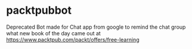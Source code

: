 # packtpubbot
Deprecated Bot made for Chat app from google to remind the chat group what new book of the day came out at https://www.packtpub.com/packt/offers/free-learning
